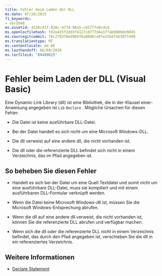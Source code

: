 ```yaml
---
title: Fehler beim Laden der DLL
ms.date: 07/20/2015
f1_keywords:
- vbrID48
ms.assetid: 4226cd1f-028c-477d-88a5-cb57f7e0cdc8
ms.openlocfilehash: fd2e425f2dd3f4127cd777d4a1f7ab9809de9d45
ms.sourcegitcommit: f8c270376ed905f6a8896ce0fe25b4f4b38ff498
ms.translationtype: MT
ms.contentlocale: de-DE
ms.lasthandoff: 06/04/2020
ms.locfileid: "84409625"
---
```

# <a name="error-in-loading-dll-visual-basic"></a>Fehler beim Laden der DLL (Visual Basic)
Eine Dynamic Link Library (dll) ist eine Bibliothek, die in der-Klausel einer-Anweisung angegeben ist `Lib` `Declare` . Mögliche Ursachen für diesen Fehler:  
  
- Die Datei ist keine ausführbare DLL-Datei.  
  
- Bei der Datei handelt es sich nicht um eine Microsoft Windows-DLL.  
  
- Die dll verweist auf eine andere dll, die nicht vorhanden ist.  
  
- Die dll oder die referenzierte DLL befindet sich nicht in einem Verzeichnis, das im Pfad angegeben ist.  
  
## <a name="to-correct-this-error"></a>So beheben Sie diesen Fehler  
  
- Handelt es sich bei der Datei um eine Quell Textdatei und somit nicht um eine ausführbare DLL-Datei, muss sie kompiliert und mit einem ausführbaren DLL-Formular verknüpft werden.  
  
- Wenn die Datei keine Microsoft Windows-dll ist, müssen Sie die Microsoft Windows-Entsprechung abrufen.  
  
- Wenn die dll auf eine andere dll verweist, die nicht vorhanden ist, können Sie die referenzierte DLL abrufen und verfügbar machen.  
  
- Wenn sich die dll oder die referenzierte DLL nicht in einem Verzeichnis befindet, das durch den Pfad angegeben ist, verschieben Sie die dll in ein referenziertes Verzeichnis.  
  
## <a name="see-also"></a>Weitere Informationen

- [Declare Statement](../statements/declare-statement.md)
